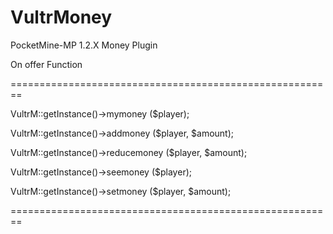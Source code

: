 # VultrMoney
PocketMine-MP 1.2.X Money Plugin

On offer Function

========================================================

VultrM::getInstance()->mymoney ($player);

VultrM::getInstance()->addmoney ($player, $amount);

VultrM::getInstance()->reducemoney ($player, $amount);

VultrM::getInstance()->seemoney ($player);

VultrM::getInstance()->setmoney ($player, $amount);

========================================================
